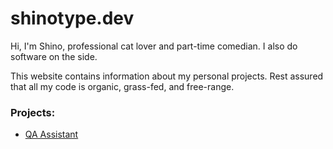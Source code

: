 # shinotype.dev

Hi, I'm Shino, professional cat lover and part-time comedian. I also do software on the side.

This website contains information about my personal projects. Rest assured that all my code is organic, grass-fed, and free-range.

### Projects:

* [QA Assistant](qa-assistant/index.html)
